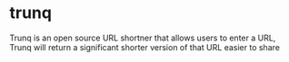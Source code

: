 # trunq
Trunq is an open source URL shortner that allows users to enter a URL, Trunq will return a significant shorter version of that URL easier to share
